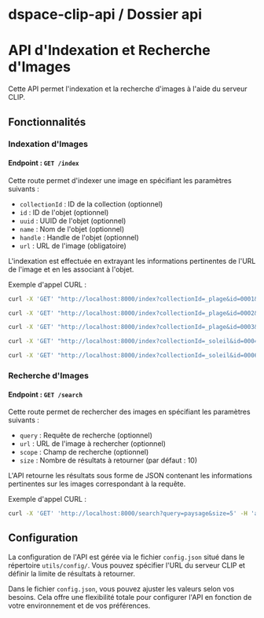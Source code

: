 # dspace-clip-api / Dossier api


# API d'Indexation et Recherche d'Images

Cette API permet l'indexation et la recherche d'images à l'aide du serveur CLIP.

## Fonctionnalités

### Indexation d'Images

#### Endpoint : `GET /index`

Cette route permet d'indexer une image en spécifiant les paramètres suivants :

- `collectionId` : ID de la collection (optionnel)
- `id` : ID de l'objet (optionnel)
- `uuid` : UUID de l'objet (optionnel)
- `name` : Nom de l'objet (optionnel)
- `handle` : Handle de l'objet (optionnel)
- `url` : URL de l'image (obligatoire)

L'indexation est effectuée en extrayant les informations pertinentes de l'URL de l'image et en les associant à l'objet.

Exemple d'appel CURL :

```bash
curl -X 'GET' "http://localhost:8000/index?collectionId=_plage&id=0001&uuid=0001&name=Paysage%20ensoleill%C3%A9%20sur%20la%20plage&url=../utils/img/IMG_0505.jpeg" -H 'accept: application/json'

curl -X 'GET' "http://localhost:8000/index?collectionId=_plage&id=0002&uuid=0002&name=Coquillages%20et%20coquillages%20sur%20le%20sable&url=../utils/img/IMG_0734.jpeg" -H 'accept: application/json'

curl -X 'GET' "http://localhost:8000/index?collectionId=_plage&id=0003&uuid=0003&name=Surf%20sous%20les%20vagues%20de%20l%27Atlantique&url=../utils/img/IMG_0777.jpeg" -H 'accept: application/json'

curl -X 'GET' "http://localhost:8000/index?collectionId=_soleil&id=0004&uuid=0004&name=Coucher%20de%20soleil%20sur%20l%27oc%C3%A9an&url=../utils/img/IMG_0963.jpeg" -H 'accept: application/json'

curl -X 'GET' "http://localhost:8000/index?collectionId=_soleil&id=0006&uuid=0006&name=Famille%20construisant%20un%20ch%C3%A2teau%20de%20sable&handle=_handle_exemple&url=../utils/img/IMG_1682.jpeg" -H 'accept: application/json'
```

### Recherche d'Images

#### Endpoint : `GET /search`

Cette route permet de rechercher des images en spécifiant les paramètres suivants :

- `query` : Requête de recherche (optionnel)
- `url` : URL de l'image à rechercher (optionnel)
- `scope` : Champ de recherche (optionnel)
- `size` : Nombre de résultats à retourner (par défaut : 10)

L'API retourne les résultats sous forme de JSON contenant les informations pertinentes sur les images correspondant à la requête.

Exemple d'appel CURL :

```bash
curl -X 'GET' 'http://localhost:8000/search?query=paysage&size=5' -H 'accept: application/json'
```

## Configuration

La configuration de l'API est gérée via le fichier `config.json` situé dans le répertoire `utils/config/`. Vous pouvez spécifier l'URL du serveur CLIP et définir la limite de résultats à retourner.


Dans le fichier `config.json`, vous pouvez ajuster les valeurs selon vos besoins. Cela offre une flexibilité totale pour configurer l'API en fonction de votre environnement et de vos préférences.

